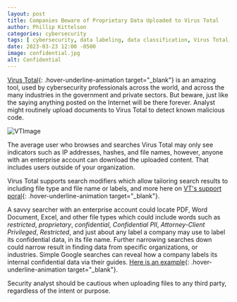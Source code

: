 ```yaml
---
layout: post
title: Companies Beware of Proprietary Data Uploaded to Virus Total
author: Phillip Kittelson
categories: cybersecurity
tags: [ cybersecurity, data labeling, data classification, Virus Total, proprietary  ]
date: 2023-03-23 12:00 -0500
image: confidential.jpg
alt: Confidential
---
```

[Virus Total](https://www.virustotal.com){: .hover-underline-animation target="_blank"} is an amazing tool, used by cybersecurity professionals across the world, and across the many industries in the government and private sectors. But beware, just like the saying anything posted on the Internet will be there forever. Analyst might routinely upload documents to Virus Total to detect known malicious code.

![VTImage](https://www.phillipkittelson.com/assets/images/VTResults.png)

The average user who browses and searches Virus Total may only see indicators such as IP addresses, hashes, and file names, however, anyone with an enterprise account can download the uploaded content. That includes users outside of your organization.

Virus Total supports search modifiers which allow tailoring search results to including file type and file name or labels, and more here on [VT's support poral](https://support.virustotal.com/hc/en-us/articles/360001385897-File-search-modifiers){: .hover-underline-animation target="_blank"}.

A savvy searcher with an enterprise account could locate PDF, Word Document, Excel, and other file types which could include words such as _restricted_, _proprietary_, _confidential_, _Confidential PII_, _Attorney-Client Privileged_, _Restricted_, and just about any label a company may use to label its confidential data, in its file name. Further narrowing searches down could narrow result in finding data from specific organizations, or industries. Simple Google searches can reveal how a company labels its internal confidential data via their guides. [Here is an example](https://www.premera.com/documents/030658.pdf){: .hover-underline-animation target="_blank"}.

Security analyst should be cautious when uploading files to any third party, regardless of the intent or purpose.